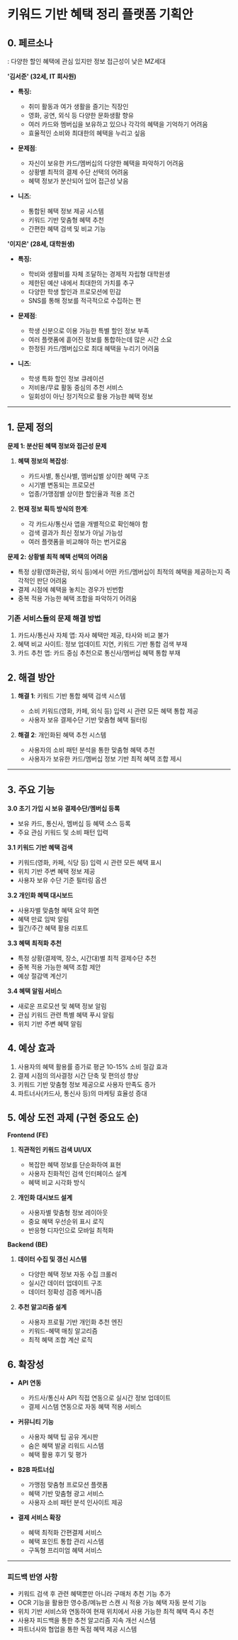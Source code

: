 # 키워드 기반 혜택 정리 플랫폼 기획안

## **0. 페르소나**

: 다양한 할인 혜택에 관심 있지만 정보 접근성이 낮은 MZ세대

**'김서준' (32세, IT 회사원)**

- **특징:**
  - 취미 활동과 여가 생활을 즐기는 직장인
  - 영화, 공연, 외식 등 다양한 문화생활 향유
  - 여러 카드와 멤버십을 보유하고 있으나 각각의 혜택을 기억하기 어려움
  - 효율적인 소비와 최대한의 혜택을 누리고 싶음
    
- **문제점**:
  - 자신이 보유한 카드/멤버십의 다양한 혜택을 파악하기 어려움
  - 상황별 최적의 결제 수단 선택의 어려움
  - 혜택 정보가 분산되어 있어 접근성 낮음
    
- **니즈**:
  - 통합된 혜택 정보 제공 시스템
  - 키워드 기반 맞춤형 혜택 추천
  - 간편한 혜택 검색 및 비교 기능


  
**'이지은' (28세, 대학원생)**

- **특징:**
  - 학비와 생활비를 자체 조달하는 경제적 자립형 대학원생
  - 제한된 예산 내에서 최대한의 가치를 추구
  - 다양한 학생 할인과 프로모션에 민감
  - SNS를 통해 정보를 적극적으로 수집하는 편
    
- **문제점**:
  - 학생 신분으로 이용 가능한 특별 할인 정보 부족
  - 여러 플랫폼에 흩어진 정보를 통합하는데 많은 시간 소요
  - 한정된 카드/멤버십으로 최대 혜택을 누리기 어려움
    
- **니즈**:
  - 학생 특화 할인 정보 큐레이션
  - 저비용/무료 활동 중심의 추천 서비스
  - 일회성이 아닌 정기적으로 활용 가능한 혜택 정보



---



## **1. 문제 정의**

**문제 1: 분산된 혜택 정보와 접근성 문제**

1. **혜택 정보의 복잡성**:
   - 카드사별, 통신사별, 멤버십별 상이한 혜택 구조
   - 시기별 변동되는 프로모션
   - 업종/가맹점별 상이한 할인율과 적용 조건
    
2. **현재 정보 획득 방식의 한계**:
   - 각 카드사/통신사 앱을 개별적으로 확인해야 함
   - 검색 결과가 최신 정보가 아닐 가능성
   - 여러 플랫폼을 비교해야 하는 번거로움

**문제 2: 상황별 최적 혜택 선택의 어려움**

- 특정 상황(영화관람, 외식 등)에서 어떤 카드/멤버십이 최적의 혜택을 제공하는지 즉각적인 판단 어려움
- 결제 시점에 혜택을 놓치는 경우가 빈번함
- 중복 적용 가능한 혜택 조합을 파악하기 어려움

### **기존 서비스들의 문제 해결 방법**

1. 카드사/통신사 자체 앱: 자사 혜택만 제공, 타사와 비교 불가
2. 혜택 비교 사이트: 정보 업데이트 지연, 키워드 기반 통합 검색 부재
3. 카드 추천 앱: 카드 중심 추천으로 통신사/멤버십 혜택 통합 부재

## **2. 해결 방안**

1. **해결 1**: 키워드 기반 통합 혜택 검색 시스템
   - 소비 키워드(영화, 카페, 외식 등) 입력 시 관련 모든 혜택 통합 제공
   - 사용자 보유 결제수단 기반 맞춤형 혜택 필터링

2. **해결 2**: 개인화된 혜택 추천 시스템
   - 사용자의 소비 패턴 분석을 통한 맞춤형 혜택 추천
   - 사용자가 보유한 카드/멤버십 정보 기반 최적 혜택 조합 제시

---

## **3. 주요 기능**

**3.0 초기 가입 시 보유 결제수단/멤버십 등록**

- 보유 카드, 통신사, 멤버십 등 혜택 소스 등록
- 주요 관심 키워드 및 소비 패턴 입력

**3.1 키워드 기반 혜택 검색**

- 키워드(영화, 카페, 식당 등) 입력 시 관련 모든 혜택 표시
- 위치 기반 주변 혜택 정보 제공
- 사용자 보유 수단 기준 필터링 옵션

**3.2 개인화 혜택 대시보드** 

- 사용자별 맞춤형 혜택 요약 화면
- 혜택 만료 임박 알림
- 월간/주간 혜택 활용 리포트

**3.3 혜택 최적화 추천**

- 특정 상황(결제액, 장소, 시간대)별 최적 결제수단 추천
- 중복 적용 가능한 혜택 조합 제안
- 예상 절감액 계산기

**3.4 혜택 알림 서비스**

- 새로운 프로모션 및 혜택 정보 알림
- 관심 키워드 관련 특별 혜택 푸시 알림
- 위치 기반 주변 혜택 알림

## **4. 예상 효과**

1. 사용자의 혜택 활용률 증가로 평균 10-15% 소비 절감 효과
2. 결제 시점의 의사결정 시간 단축 및 편의성 향상
3. 키워드 기반 맞춤형 정보 제공으로 사용자 만족도 증가
4. 파트너사(카드사, 통신사 등)의 마케팅 효율성 증대

## **5. 예상 도전 과제 (구현 중요도 순)**

**Frontend (FE)**

1. **직관적인 키워드 검색 UI/UX**
   - 복잡한 혜택 정보를 단순화하여 표현
   - 사용자 친화적인 검색 인터페이스 설계
   - 혜택 비교 시각화 방식

2. **개인화 대시보드 설계**
   - 사용자별 맞춤형 정보 레이아웃
   - 중요 혜택 우선순위 표시 로직
   - 반응형 디자인으로 모바일 최적화

**Backend (BE)**

1. **데이터 수집 및 갱신 시스템**
   - 다양한 혜택 정보 자동 수집 크롤러
   - 실시간 데이터 업데이트 구조
   - 데이터 정확성 검증 메커니즘

2. **추천 알고리즘 설계**
   - 사용자 프로필 기반 개인화 추천 엔진
   - 키워드-혜택 매칭 알고리즘
   - 최적 혜택 조합 계산 로직

## **6. 확장성**

- **API 연동**
  - 카드사/통신사 API 직접 연동으로 실시간 정보 업데이트
  - 결제 시스템 연동으로 자동 혜택 적용 서비스

- **커뮤니티 기능**
  - 사용자 혜택 팁 공유 게시판
  - 숨은 혜택 발굴 리워드 시스템
  - 혜택 활용 후기 및 평가

- **B2B 파트너십**
  - 가맹점 맞춤형 프로모션 플랫폼
  - 혜택 기반 맞춤형 광고 서비스
  - 사용자 소비 패턴 분석 인사이트 제공

- **결제 서비스 확장**
  - 혜택 최적화 간편결제 서비스
  - 혜택 포인트 통합 관리 시스템
  - 구독형 프리미엄 혜택 서비스

---

### 피드백 반영 사항

- 키워드 검색 후 관련 혜택뿐만 아니라 구매처 추천 기능 추가
- OCR 기능을 활용한 영수증/메뉴판 스캔 시 적용 가능 혜택 자동 분석 기능
- 위치 기반 서비스와 연동하여 현재 위치에서 사용 가능한 최적 혜택 즉시 추천
- 사용자 피드백을 통한 추천 알고리즘 지속 개선 시스템
- 파트너사와 협업을 통한 독점 혜택 제공 시스템